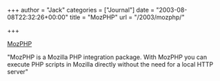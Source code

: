 +++
author = "Jack"
categories = ["Journal"]
date = "2003-08-08T22:32:26+00:00"
title = "MozPHP"
url = "/2003/mozphp/"

+++

[MozPHP][1]
  

  
"MozPHP is a Mozilla PHP integration package. With MozPHP you can execute PHP scripts in Mozilla directly without the need for a local HTTP server"

 [1]: http://www.phppatterns.com/index.php/article/articleview/66